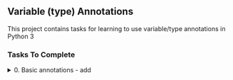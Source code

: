 ## Variable (type) Annotations
This project contains tasks for learning to use variable/type annotations in Python 3
### Tasks To Complete
<details>
  <summary>0. Basic annotations - add</summary>
  0-add.py contains a type-annotated function <mark>add</mark> that takes a float <mark>a</mark> and a float <mark>b</mark> as arguments and returns their sum as a float.
</details>



